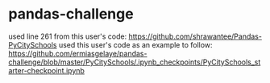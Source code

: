 # pandas-challenge
used line 261 from this user's code: https://github.com/shrawantee/Pandas-PyCitySchools
used this user's code as an example to follow: https://github.com/ermiasgelaye/pandas-challenge/blob/master/PyCitySchools/.ipynb_checkpoints/PyCitySchools_starter-checkpoint.ipynb
